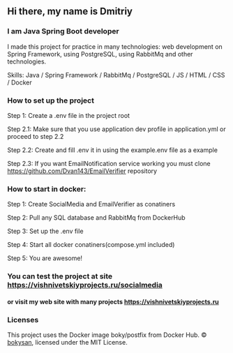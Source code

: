 ## Hi there, my name is Dmitriy
### I am Java Spring Boot developer
I made this project for practice in many technologies: web development on Spring Framework, using PostgreSQL, using RabbitMq and other technologies.

Skills: Java / Spring Framework / RabbitMq / PostgreSQL / JS / HTML / CSS / Docker

### How to set up the project
Step 1: Create a .env file in the project root

Step 2.1: Make sure that you use application dev profile in application.yml or proceed to step 2.2

Step 2.2: Create and fill .env it in using the example.env file as a example

Step 2.3: If you want EmailNotification service working you must clone https://github.com/Dvan143/EmailVerifier repository


### How to start in docker:
Step 1: Create SocialMedia and EmailVerifier as conatiners

Step 2: Pull any SQL database and RabbitMq from DockerHub

Step 3: Set up the .env file

Step 4: Start all docker conatiners(compose.yml included)

Step 5: You are awesome! 

### You can test the project at site https://vishnivetskiyprojects.ru/socialmedia
#### or visit my web site with many projects https://vishnivetskiyprojects.ru

### Licenses

This project uses the Docker image boky/postfix from Docker Hub.
© [bokysan](https://github.com/bokysan), licensed under the MIT License.
